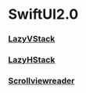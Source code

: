 # SwiftUI2.0

### [LazyVStack](https://github.com/daisukenagata/SwiftUI2.0/issues/3)

### [LazyHStack](https://github.com/daisukenagata/SwiftUI2.0/issues/1)

### [Scrollviewreader](https://github.com/daisukenagata/SwiftUI2.0/issues/2)
